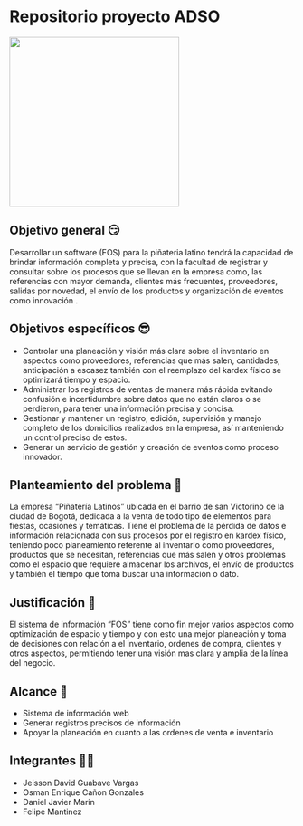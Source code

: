


# Repositorio proyecto ADSO

<p aling = "center"><img width="300" src="https://github.com/senauti/project-gaes-2-fos/blob/main/LOGO/logo%20claro.jpeg?raw=true"><p/>

## Objetivo general 😏
Desarrollar un software  (FOS) para la piñateria latino tendrá la capacidad de brindar información completa y precisa, con la facultad de registrar y consultar sobre los procesos que se llevan en la empresa como, las referencias con mayor demanda, clientes más frecuentes, proveedores, salidas por novedad, el envío de los productos y organización de eventos como innovación .

## Objetivos específicos 😎
- Controlar una planeación y visión más clara sobre el inventario en aspectos como proveedores, referencias que más salen, cantidades, anticipación a escasez también con el reemplazo del kardex físico se optimizará tiempo y espacio. 
- Administrar los registros de ventas de manera más rápida evitando confusión e incertidumbre sobre datos que no están claros o se perdieron, para tener una información precisa y concisa. 
- Gestionar y mantener un registro, edición, supervisión y manejo completo de los domicilios realizados en la empresa, así manteniendo un control preciso de estos. 
- Generar un servicio de gestión y creación  de eventos como proceso innovador. 

## Planteamiento del problema 🤢

La empresa “Piñatería Latinos” ubicada en el barrio de san Victorino de la ciudad de Bogotá, dedicada a la venta de todo tipo de elementos para fiestas, ocasiones y temáticas. Tiene el problema de la pérdida de datos e información relacionada con sus procesos por el registro en kardex físico, teniendo poco planeamiento referente al inventario como proveedores, productos que se necesitan, referencias que más salen y otros problemas como el espacio que requiere almacenar los archivos, el envío de productos y también el tiempo que toma buscar una información o dato. 

## Justificación 👀

El sistema de información “FOS” tiene como fin mejor varios aspectos como optimización de espacio y tiempo y con esto una mejor planeación y toma de decisiones con relación a el inventario, ordenes de compra, clientes y otros aspectos, permitiendo tener una visión mas clara y amplia de la línea del negocio.

## Alcance 🤯
- Sistema de información web
- Generar registros precisos de información
- Apoyar la planeación en cuanto a las ordenes de venta e inventario


## Integrantes 🐱‍👤
- Jeisson David Guabave Vargas
- Osman Enrique Cañon Gonzales
- Daniel Javier Marin
- Felipe Mantinez 
  





